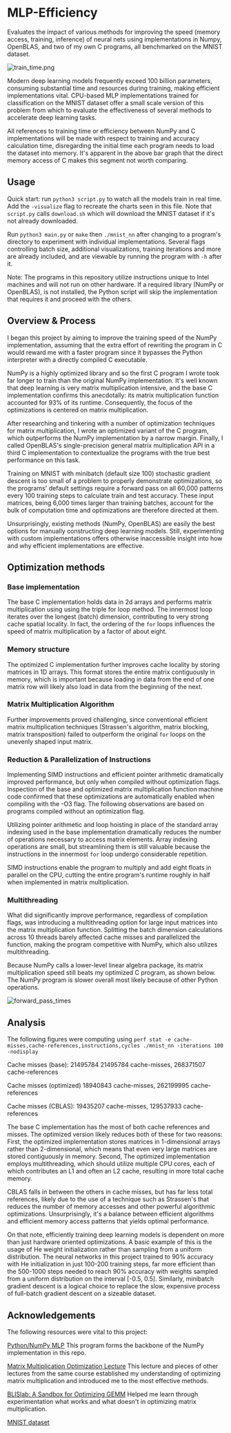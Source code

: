 # MLP-Efficiency
Evaluates the impact of various methods for improving the speed (memory access, training, inference) of neural nets using implementations in Numpy, OpenBLAS, and two of 
my own C programs, all benchmarked on the MNIST dataset. 

![train_time.png](assets/total_vm.png)

Modern deep learning models frequently exceed 100 billion parameters, consuming substantial time and resources during training, making efficient implementations vital.
CPU-based MLP implementations trained for classification on the MNIST dataset offer a small scale version of this problem from which to evaluate the effectiveness of 
several methods to accelerate deep learning tasks. 

All references to training time or efficiency between NumPy and C implementations will be made with respect to training and accuracy calculation time, disregarding 
the initial time each program needs to load the dataset into memory. It's apparent in the above bar graph that the direct memory access of C makes this segment not worth 
comparing.

## Usage

Quick start: run `python3 script.py` to watch all the models train in real time. Add the `-visualize` flag to recreate the charts seen in this file. Note that `script.py` calls
`download.sh` which will download the MNIST dataset if it's not already downloaded.

Run `python3 main.py` or `make` then `./mnist_nn` after changing to a program's directory to experiment with individual implementations.
Several flags controlling batch size, additional visualizations, training iterations and more are already included, and are viewable by running the program with `-h` after it.

Note: The programs in this repository utilize instructions unique to Intel machines and will not run on other hardware. If a required library (NumPy or OpenBLAS), is not 
installed, the Python script will skip the implementation that requires it and proceed with the others.

## Overview & Process 

I began this project by aiming to improve the training speed of the NumPy implementation, assuming that the extra effort of rewriting the program in C would reward me with a 
faster program since it bypasses the Python interpreter with a directly compiled C executable. 

NumPy is a highly optimized library and so the first C program I wrote took far longer to train than the original NumPy implementation. 
It's well known that deep learning is very matrix multiplication intensive, and the base C implementation confirms this anecdotally: its matrix multiplication
function accounted for 93% of its runtime. Consequently, the focus of the optimizations is centered on matrix multiplication.

After researching and tinkering with a number of optimization techniques for matrix multiplication, I wrote an optimized variant of the C program, which outperforms the 
NumPy implementation by a narrow margin.
Finally, I called OpenBLAS's single-precision general matrix multiplication API in a third C implementation to contextualize the programs with the true best performance 
on this task.

Training on MNIST with minibatch (default size 100) stochastic gradient descent is too small of a problem to properly demonstrate optimizations, so
the programs' default settings require a forward pass on all 60,000 patterns every 100 training steps to calculate train and test accuracy. These input matrices, being 6,000 
times larger than training batches, account for the bulk of computation time and optimizations are therefore directed at them.

Unsurprisingly, existing methods (NumPy, OpenBLAS) are easily the best options for manually constructing deep learning models. Still, experimenting with custom 
implementations offers otherwise inaccessible insight into how and why efficient implementations are effective.  

## Optimization methods

### Base implementation
The base C implementation holds data in 2d arrays and performs matrix multiplication using using the triple for loop method. The innermost loop iterates over the longest
(batch) dimension, contributing to very strong cache spatial locality. In fact, the ordering of the `for` loops influences the speed of matrix multiplication by a factor of 
about eight.

### Memory structure
The optimized C implementation further improves cache locality by storing matrices in 1D arrays.
This format stores the entire matrix contiguously in memory, which is important because loading in data from the end of one matrix row will likely also load in data 
from the beginning of the next.

### Matrix Multiplication Algorithm
Further improvements proved challenging, since conventional efficient matrix multiplication techniques (Strassen's algorithm, matrix blocking, matrix transposition) 
failed to outperform the original `for` loops on the unevenly shaped input matrix. 

### Reduction & Parallelization of Instructions 
Implementing SIMD instructions and efficient pointer arithmetic dramatically improved performance, but only when compiled without optimization flags. 
Inspection of the base and optimized matrix multiplication function machine code confirmed that these optimizations are automatically enabled when compiling with the 
-O3 flag. The following observations are based on programs compiled without an optimization flag. 

Utilizing pointer arithmetic and loop hoisting in place of the standard array indexing used in the base implementation dramatically reduces the number of operations 
necessary to access matrix elements. Array indexing operations are small, but streamlining them is still valuable because the instructions in the innermost `for` loop 
undergo considerable repetition.

SIMD instructions enable the program to multiply and add eight floats in parallel on the CPU, cutting the entire program's runtime roughly in half when implemented in matrix
multiplication. 

### Multithreading
What did significantly improve performance, regardless of compilation flags, was introducing a multithreading option for large input matrices into the matrix 
multiplication function. Splitting the batch dimension calculations across 10 threads barely affected cache misses and parallelized the function, 
making the program competitive with NumPy, which also utilizes multithreading.

Because NumPy calls a lower-level linear algebra package, its matrix multiplication speed still beats my optimized C program, as shown below. The NumPy program is slower 
overall most likely because of other Python operations.

![forward_pass_times](assets/VM_10_forward.png)

## Analysis

The following figures were computing using `perf stat -e cache-misses,cache-references,instructions,cycles ./mnist_nn -iterations 100 -nodisplay`

Cache misses (base): 21495784
21495784      cache-misses, 268371507      cache-references                                                      

Cache misses (optimized)
18940843      cache-misses, 262199995      cache-references                                             

Cache misses (CBLAS):
19435207      cache-misses, 129537933      cache-references                   

The base C implementation has the most of both cache references and misses. 
The optimized version likely reduces both of these for two reasons: First, the optimized
implementation stores matrices in 1-dimensional arrays rather than 2-dimensional, which means that even very large matrices are stored contiguously in memory. 
Second, The optimized implementation employs multithreading, which should utilize multiple CPU cores, each of which contributes an L1 and often an L2 cache, 
resulting in more total cache memory. 

CBLAS falls in between the others in cache misses, but has far less total references, likely due to the use of a technique such as Strassen's that reduces the number of 
memory accesses and other powerful algorithmic optimizations. Unsurprisingly, it's a balance between efficient algorithms and efficient memory access patterns that yields
optimal performance.

On that note, efficiently training deep learning models is dependent on more than just hardware oriented optimizations. A basic example of this is the usage of He weight
initialization rather than sampling from a uniform distribution. The neural networks in this project trained to 90% accuracy with He initialization in just 100-200 
training steps, far more efficient than the 500-1000 steps needed to reach 90% accuracy with weights sampled from a uniform distribution on the interval [-0.5, 0.5].
Similarly, minibatch gradient descent is a logical choice to replace the slow, expensive process of full-batch gradient descent on a sizeable dataset.

## Acknowledgements

The following resources were vital to this project:

[Python/NumPy MLP](https://www.kaggle.com/code/wwsalmon/simple-mnist-nn-from-scratch-numpy-no-tf-keras) This program forms the backbone of the NumPy implementation in this repo.

[Matrix Multiplication Optimization Lecture](https://ocw.mit.edu/courses/6-172-performance-engineering-of-software-systems-fall-2018/resources/lecture-1-intro-and-matrix-multiplication/) This lecture and pieces of other lectures from the same course established my understanding of optimizing matrix multiplication and introduced me to the most effective methods.

[BLISlab: A Sandbox for Optimizing GEMM](https://github.com/flame/blislab) Helped me learn through experimentation what works and what doesn't in optimizing matrix multiplication.

[MNIST dataset](https://pjreddie.com/projects/mnist-in-csv/)

